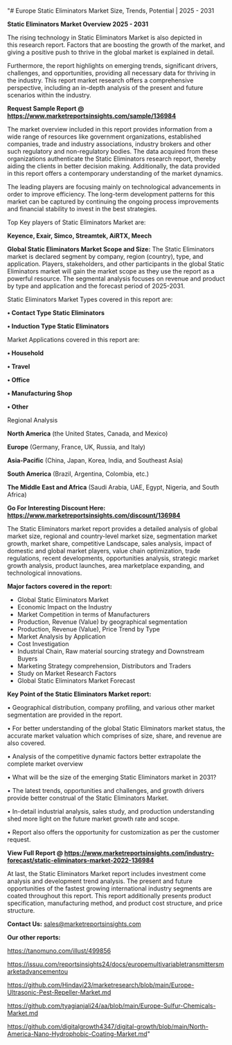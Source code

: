 "# Europe Static Eliminators Market Size, Trends, Potential | 2025 - 2031

<Strong> Static Eliminators Market Overview 2025 - 2031</strong>

The rising technology in Static Eliminators Market is also depicted in this research report. Factors that are boosting the growth of the market, and giving a positive push to thrive in the global market is explained in detail.

Furthermore, the report highlights on emerging trends, significant drivers, challenges, and opportunities, providing all necessary data for thriving in the industry. This report market research offers a comprehensive perspective, including an in-depth analysis of the present and future scenarios within the industry.

<strong>Request Sample Report @ <a href=https://www.marketreportsinsights.com/sample/136984>https://www.marketreportsinsights.com/sample/136984</a></strong>

The market overview included in this report provides information from a wide range of resources like government organizations, established companies, trade and industry associations, industry brokers and other such regulatory and non-regulatory bodies. The data acquired from these organizations authenticate the Static Eliminators research report, thereby aiding the clients in better decision making. Additionally, the data provided in this report offers a contemporary understanding of the market dynamics.

The leading players are focusing mainly on technological advancements in order to improve efficiency. The long-term development patterns for this market can be captured by continuing the ongoing process improvements and financial stability to invest in the best strategies.

Top Key players of Static Eliminators Market are:

<strong>Keyence, Exair, Simco, Streamtek, AiRTX, Meech</strong>

<strong><b>Global Static Eliminators Market Scope and Size:</b></strong>
The Static Eliminators market is declared segment by company, region (country), type, and application. Players, stakeholders, and other participants in the global Static Eliminators market will gain the market scope as they use the report as a powerful resource. The segmental analysis focuses on revenue and product by type and application and the forecast period of 2025-2031.

Static Eliminators Market Types covered in this report are:

<strong>• Contact Type Static Eliminators

• Induction Type Static Eliminators</strong>

Market Applications covered in this report are:

<strong>• Household

• Travel

• Office

• Manufacturing Shop

• Other</strong> 

Regional Analysis

<strong>North America</strong> (the United States, Canada, and Mexico)

<strong>Europe</strong> (Germany, France, UK, Russia, and Italy)

<strong>Asia-Pacific</strong> (China, Japan, Korea, India, and Southeast Asia)

<strong>South America</strong> (Brazil, Argentina, Colombia, etc.)

<strong>The Middle East and Africa</strong> (Saudi Arabia, UAE, Egypt, Nigeria, and South Africa)

<strong>Go For Interesting Discount Here: <a href=https://www.marketreportsinsights.com/discount/136984>https://www.marketreportsinsights.com/discount/136984</a></strong>

The Static Eliminators market report provides a detailed analysis of global market size, regional and country-level market size, segmentation market growth, market share, competitive Landscape, sales analysis, impact of domestic and global market players, value chain optimization, trade regulations, recent developments, opportunities analysis, strategic market growth analysis, product launches, area marketplace expanding, and technological innovations.

<strong><b>Major factors covered in the report:</b></strong>
<ul>
  <li>Global Static Eliminators Market </li>
  <li>Economic Impact on the Industry</li>
  <li>Market Competition in terms of Manufacturers</li>
  <li>Production, Revenue (Value) by geographical segmentation</li>
  <li>Production, Revenue (Value), Price Trend by Type</li>
  <li>Market Analysis by Application</li>
  <li>Cost Investigation</li>
  <li>Industrial Chain, Raw material sourcing strategy and Downstream Buyers</li>
  <li>Marketing Strategy comprehension, Distributors and Traders</li>
  <li>Study on Market Research Factors</li>
  <li>Global Static Eliminators Market Forecast</li>
</ul>

<strong><b>Key Point of the Static Eliminators Market report:</b></strong>

• Geographical distribution, company profiling, and various other market segmentation are provided in the report.

• For better understanding of the global Static Eliminators market status, the accurate market valuation which comprises of size, share, and revenue are also covered.

• Analysis of the competitive dynamic factors better extrapolate the complete market overview

• What will be the size of the emerging Static Eliminators market in 2031?

• The latest trends, opportunities and challenges, and growth drivers provide better construal of the Static Eliminators Market.

• In-detail industrial analysis, sales study, and production understanding shed more light on the future market growth rate and scope.

• Report also offers the opportunity for customization as per the customer request.

<strong><b>View Full Report @ <a href=https://www.marketreportsinsights.com/industry-forecast/static-eliminators-market-2022-136984>https://www.marketreportsinsights.com/industry-forecast/static-eliminators-market-2022-136984</a></b></strong>


At last, the Static Eliminators Market report includes investment come analysis and development trend analysis. The present and future opportunities of the fastest growing international industry segments are coated throughout this report. This report additionally presents product specification, manufacturing method, and product cost structure, and price structure.

<strong>Contact Us:</strong>
sales@marketreportsinsights.com

<strong>Our other reports:</strong>

<a href=https://tanomuno.com/illust/499856>https://tanomuno.com/illust/499856</a>

<a href=https://issuu.com/reportsinsights24/docs/europemultivariabletransmittersmarketadvancementou>https://issuu.com/reportsinsights24/docs/europemultivariabletransmittersmarketadvancementou</a>

<a href=https://github.com/Hindavi23/marketresearch/blob/main/Europe-Ultrasonic-Pest-Repeller-Market.md>https://github.com/Hindavi23/marketresearch/blob/main/Europe-Ultrasonic-Pest-Repeller-Market.md</a>

<a href=https://github.com/tyagianjali24/aa/blob/main/Europe-Sulfur-Chemicals-Market.md>https://github.com/tyagianjali24/aa/blob/main/Europe-Sulfur-Chemicals-Market.md</a>

<a href=https://github.com/digitalgrowth4347/digital-growth/blob/main/North-America-Nano-Hydrophobic-Coating-Market.md>https://github.com/digitalgrowth4347/digital-growth/blob/main/North-America-Nano-Hydrophobic-Coating-Market.md</a>"
